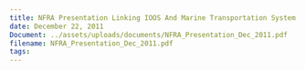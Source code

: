 ```yaml
---
title: NFRA Presentation Linking IOOS And Marine Transportation System
date: December 22, 2011
Document: ../assets/uploads/documents/NFRA_Presentation_Dec_2011.pdf
filename: NFRA_Presentation_Dec_2011.pdf
tags:
---
```

